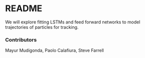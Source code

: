 # README #

We will explore fitting LSTMs and feed forward networks to model trajectories of particles for tracking.

### Contributors ###
Mayur Mudigonda, Paolo Calafiura, Steve Farrell